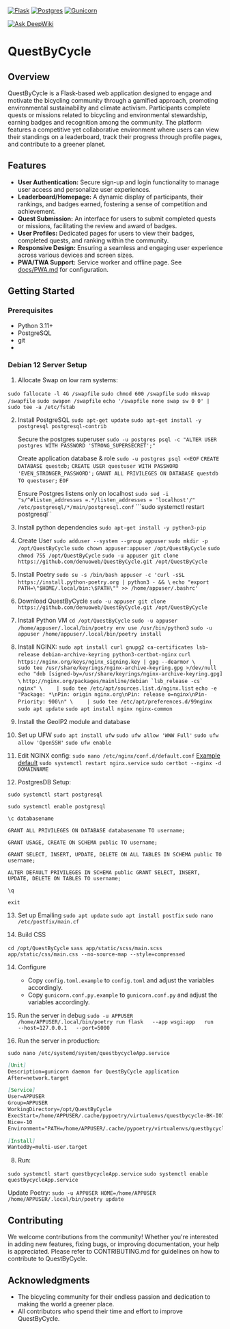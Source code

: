 [![Flask](https://img.shields.io/badge/flask-%23000.svg?style=for-the-badge&logo=flask&logoColor=white)](https://flask.palletsprojects.com/en/stable/quickstart/)  [![Postgres](https://img.shields.io/badge/postgres-%23316192.svg?style=for-the-badge&logo=postgresql&logoColor=white)]([https://www.postgresql.org/](https://www.postgresql.org/docs/current/index.html))  [![Gunicorn](https://img.shields.io/badge/gunicorn-%298729.svg?style=for-the-badge&logo=gunicorn&logoColor=white)](https://docs.gunicorn.org/en/stable/)

[![Ask DeepWiki](https://deepwiki.com/badge.svg)](https://deepwiki.com/denuoweb/QuestByCycle)

# QuestByCycle

## Overview

QuestByCycle is a Flask-based web application designed to engage and motivate the bicycling community through a gamified approach, promoting environmental sustainability and climate activism. Participants complete quests or missions related to bicycling and environmental stewardship, earning badges and recognition among the community. The platform features a competitive yet collaborative environment where users can view their standings on a leaderboard, track their progress through profile pages, and contribute to a greener planet.

## Features

- **User Authentication:** Secure sign-up and login functionality to manage user access and personalize user experiences.
- **Leaderboard/Homepage:** A dynamic display of participants, their rankings, and badges earned, fostering a sense of competition and achievement.
- **Quest Submission:** An interface for users to submit completed quests or missions, facilitating the review and award of badges.
- **User Profiles:** Dedicated pages for users to view their badges, completed quests, and ranking within the community.
- **Responsive Design:** Ensuring a seamless and engaging user experience across various devices and screen sizes.
- **PWA/TWA Support:** Service worker and offline page. See [docs/PWA.md](docs/PWA.md) for configuration.

## Getting Started

### Prerequisites

- Python 3.11+
- PostgreSQL
- git
-

### Debian 12 Server Setup

1. Allocate Swap on low ram systems:

```sudo fallocate -l 4G /swapfile```
```sudo chmod 600 /swapfile```
```sudo mkswap /swapfile```
```sudo swapon /swapfile```
```echo '/swapfile none swap sw 0 0' | sudo tee -a /etc/fstab```

2. Install PostgreSQL
```sudo apt-get update```
```sudo apt-get install -y postgresql postgresql-contrib```

   Secure the postgres superuser
```sudo -u postgres psql -c "ALTER USER postgres WITH PASSWORD 'STRONG_SUPERSECRET';"```

   Create application database & role
```sudo -u postgres psql <<EOF```
```CREATE DATABASE questdb;```
```CREATE USER questuser WITH PASSWORD 'EVEN_STRONGER_PASSWORD';```
```GRANT ALL PRIVILEGES ON DATABASE questdb TO questuser;```
```EOF```

   Ensure Postgres listens only on localhost
```sudo sed -i "s/^#listen_addresses =.*/listen_addresses = 'localhost'/" /etc/postgresql/*/main/postgresql.conf```
```sudo systemctl restart postgresql``

3. Install python dependencies
```sudo apt-get install -y python3-pip```

4. Create User
```sudo adduser --system --group appuser```
```sudo mkdir -p /opt/QuestByCycle```
```sudo chown appuser:appuser /opt/QuestByCycle```
```sudo chmod 755 /opt/QuestByCycle```
```sudo -u appuser git clone https://github.com/denuoweb/QuestByCycle.git /opt/QuestByCycle```

5. Install Poetry
```sudo su -s /bin/bash appuser -c 'curl -sSL https://install.python-poetry.org | python3 - && \```
```echo "export PATH=\"$HOME/.local/bin:\$PATH\"" >> /home/appuser/.bashrc'```

6. Download QuestByCycle
```sudo -u appuser git clone https://github.com/denuoweb/QuestByCycle.git /opt/QuestByCycle```

7. Install Python VM
```cd /opt/QuestByCycle```
```sudo -u appuser /home/appuser/.local/bin/poetry env use /usr/bin/python3```
```sudo -u appuser /home/appuser/.local/bin/poetry install```

8. Install NGINX:
```sudo apt install curl gnupg2 ca-certificates lsb-release debian-archive-keyring python3-certbot-nginx```
```curl https://nginx.org/keys/nginx_signing.key | gpg --dearmor \```
```    | sudo tee /usr/share/keyrings/nginx-archive-keyring.gpg >/dev/null```
```echo "deb [signed-by=/usr/share/keyrings/nginx-archive-keyring.gpg] \```
```http://nginx.org/packages/mainline/debian `lsb_release -cs` nginx" \```
```    | sudo tee /etc/apt/sources.list.d/nginx.list```
```echo -e "Package: *\nPin: origin nginx.org\nPin: release o=nginx\nPin-Priority: 900\n" \```
```    | sudo tee /etc/apt/preferences.d/99nginx```
```sudo apt update```
```sudo apt install nginx nginx-common```

9. Install the GeoIP2 module and database

10. Set up UFW
```sudo apt install ufw```
```sudo ufw allow 'WWW Full'```
```sudo ufw allow 'OpenSSH'```
```sudo ufw enable```

11. Edit NGINX config:
```sudo nano /etc/nginx/conf.d/default.conf```
    [Example default](/docs/default.NGINX)
```sudo systemctl restart nginx.service```
```sudo certbot --nginx -d DOMAINNAME```

12. PostgresDB Setup:

```sudo systemctl start postgresql```

```sudo systemctl enable postgresql```

```\c databasename```

```GRANT ALL PRIVILEGES ON DATABASE databasename TO username;```

```GRANT USAGE, CREATE ON SCHEMA public TO username;```

```GRANT SELECT, INSERT, UPDATE, DELETE ON ALL TABLES IN SCHEMA public TO username;```

```ALTER DEFAULT PRIVILEGES IN SCHEMA public GRANT SELECT, INSERT, UPDATE, DELETE ON TABLES TO username;```

```\q```

```exit```

13. Set up Emailing
```sudo apt update```
```sudo apt install postfix```
```sudo nano /etc/postfix/main.cf```

13. Build CSS

```cd /opt/QuestByCycle```
```sass app/static/scss/main.scss app/static/css/main.css --no-source-map --style=compressed```

14. Configure
    - Copy `config.toml.example` to `config.toml` and adjust the variables accordingly.
    - Copy `gunicorn.conf.py.example` to `gunicorn.conf.py` and adjust the variables accordingly.

15. Run the server in debug
```sudo -u APPUSER /home/APPUSER/.local/bin/poetry run flask   --app wsgi:app   run   --host=127.0.0.1   --port=5000```

16. Run the server in production:

```sudo nano /etc/systemd/system/questbycycleApp.service```

```markdown
[Unit]
Description=gunicorn daemon for QuestByCycle application
After=network.target

[Service]
User=APPUSER
Group=APPUSER
WorkingDirectory=/opt/QuestByCycle
ExecStart=/home/APPUSER/.cache/pypoetry/virtualenvs/questbycycle-BK-IO7k_-py3/bin/gunicorn --config /opt/QuestByCycle/gunicorn.conf.py wsgi:app
Nice=-10
Environment="PATH=/home/APPUSER/.cache/pypoetry/virtualenvs/questbycycle-BK-IO7k_-py3/bin"

[Install]
WantedBy=multi-user.target
```
8. Run:

```sudo systemctl start questbycycleApp.service```
```sudo systemctl enable questbycycleApp.service```

Update Poetry:
```sudo -u APPUSER HOME=/home/APPUSER /home/APPUSER/.local/bin/poetry update```

## Contributing

We welcome contributions from the community! Whether you're interested in adding new features, fixing bugs, or improving documentation, your help is appreciated. Please refer to CONTRIBUTING.md for guidelines on how to contribute to QuestByCycle.


## Acknowledgments

- The bicycling community for their endless passion and dedication to making the world a greener place.
- All contributors who spend their time and effort to improve QuestByCycle.

